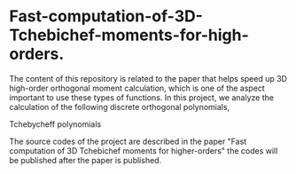 # Fast-computation-of-3D-Tchebichef-moments-for-high-orders.
The content of this repository is related to the paper that helps speed up 3D high-order orthogonal moment calculation, which is one of the aspect important to use these types of functions.
 In this project, we analyze the calculation of the following discrete orthogonal polynomials,

Tchebycheff polynomials

 The source codes of the project are described in the paper "Fast computation of 3D Tchebichef moments for higher-orders"  the codes will be published after the paper is published.
